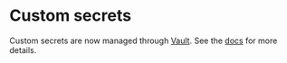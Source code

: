 # Custom secrets

Custom secrets are now managed through [Vault](https://vault.ci.openshift.org). See the
[docs](https://docs.ci.openshift.org/docs/how-tos/adding-a-new-secret-to-ci/) for more
details.
